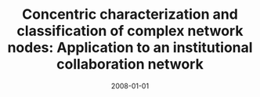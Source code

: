 ---
title: "Concentric characterization and classification of complex network nodes: Application to an institutional collaboration network"
collection: publications
permalink: /publication/2008-costa2008concentric
authors: "L. da F. Costa, M. A. R. Tognetti, F. N. Silva"
date: 2008-01-01
venue: '<i>Physica A: Statistical Mechanics and its Applications<\i>, v. 387, n. 24, p. 6201--6214'
bibtex: "costa2008concentric.bib"
paperurl: 'https://arxiv.org/abs/0710.1857'
doi: 10.1016/j.physa.2008.06.034
---